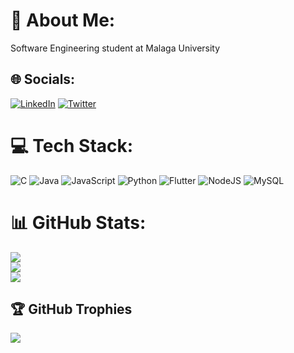 # 💫 About Me:
Software Engineering student at Malaga University 


## 🌐 Socials:
[![LinkedIn](https://img.shields.io/badge/LinkedIn-%230077B5.svg?logo=linkedin&logoColor=white)](https://linkedin.com/in/jorgeroma) [![Twitter](https://img.shields.io/badge/Twitter-%231DA1F2.svg?logo=Twitter&logoColor=white)](https://twitter.com/jorge_ro_ma) 

# 💻 Tech Stack:
![C](https://img.shields.io/badge/c-%2300599C.svg?style=for-the-badge&logo=c&logoColor=white) ![Java](https://img.shields.io/badge/java-%23ED8B00.svg?style=for-the-badge&logo=openjdk&logoColor=white) ![JavaScript](https://img.shields.io/badge/javascript-%23323330.svg?style=for-the-badge&logo=javascript&logoColor=%23F7DF1E) ![Python](https://img.shields.io/badge/python-3670A0?style=for-the-badge&logo=python&logoColor=ffdd54) ![Flutter](https://img.shields.io/badge/Flutter-%2302569B.svg?style=for-the-badge&logo=Flutter&logoColor=white) ![NodeJS](https://img.shields.io/badge/node.js-6DA55F?style=for-the-badge&logo=node.js&logoColor=white) ![MySQL](https://img.shields.io/badge/mysql-%2300000f.svg?style=for-the-badge&logo=mysql&logoColor=white)
# 📊 GitHub Stats:
![](https://github-readme-stats.vercel.app/api?username=jorgeroma&theme=default&hide_border=false&include_all_commits=false&count_private=true)<br/>
![](https://github-readme-streak-stats.herokuapp.com/?user=jorgeroma&theme=default&hide_border=false)<br/>
![](https://github-readme-stats.vercel.app/api/top-langs/?username=jorgeroma&theme=default&hide_border=false&include_all_commits=false&count_private=true&layout=compact)

## 🏆 GitHub Trophies
![](https://github-profile-trophy.vercel.app/?username=jorgeroma&theme=flat&no-frame=true&no-bg=false&margin-w=4)

<!-- Proudly created with GPRM ( https://gprm.itsvg.in ) -->
